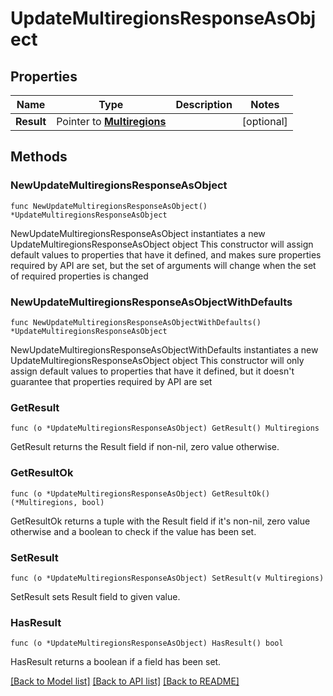 # UpdateMultiregionsResponseAsObject

## Properties

Name | Type | Description | Notes
------------ | ------------- | ------------- | -------------
**Result** | Pointer to [**Multiregions**](Multiregions.md) |  | [optional] 

## Methods

### NewUpdateMultiregionsResponseAsObject

`func NewUpdateMultiregionsResponseAsObject() *UpdateMultiregionsResponseAsObject`

NewUpdateMultiregionsResponseAsObject instantiates a new UpdateMultiregionsResponseAsObject object
This constructor will assign default values to properties that have it defined,
and makes sure properties required by API are set, but the set of arguments
will change when the set of required properties is changed

### NewUpdateMultiregionsResponseAsObjectWithDefaults

`func NewUpdateMultiregionsResponseAsObjectWithDefaults() *UpdateMultiregionsResponseAsObject`

NewUpdateMultiregionsResponseAsObjectWithDefaults instantiates a new UpdateMultiregionsResponseAsObject object
This constructor will only assign default values to properties that have it defined,
but it doesn't guarantee that properties required by API are set

### GetResult

`func (o *UpdateMultiregionsResponseAsObject) GetResult() Multiregions`

GetResult returns the Result field if non-nil, zero value otherwise.

### GetResultOk

`func (o *UpdateMultiregionsResponseAsObject) GetResultOk() (*Multiregions, bool)`

GetResultOk returns a tuple with the Result field if it's non-nil, zero value otherwise
and a boolean to check if the value has been set.

### SetResult

`func (o *UpdateMultiregionsResponseAsObject) SetResult(v Multiregions)`

SetResult sets Result field to given value.

### HasResult

`func (o *UpdateMultiregionsResponseAsObject) HasResult() bool`

HasResult returns a boolean if a field has been set.


[[Back to Model list]](../README.md#documentation-for-models) [[Back to API list]](../README.md#documentation-for-api-endpoints) [[Back to README]](../README.md)


